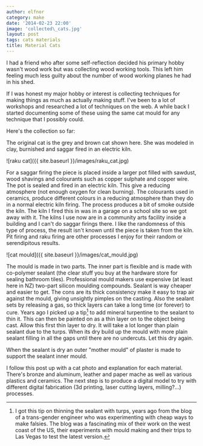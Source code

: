 ```yaml
---
author: elfnor
category: make
date: '2014-02-23 22:00'
image: 'collected\_cats.jpg'
layout: post
tags: cats materials
title: Material Cats
---
```


I had a friend who after some self-reflection decided his primary hobby wasn\'t wood work but was collecting wood working tools. This left him feeling much less guilty about the number of wood working planes he had in his shed.

If I was honest my major hobby or interest is collecting techniques for making things as much as actually making stuff. I\'ve been to a lot of workshops and researched a lot of techniques on the web. A while back I started documenting some of these using the same cat mould for any technique that I possibly could.

Here\'s the collection so far:

The original cat is the grey and brown cat shown here. She was modeled in clay, burnished and saggar fired in an electric kiln.

![raku cat]({{ site.baseurl }}/images/raku_cat.jpg)

For a saggar firing the piece is placed inside a larger pot filled with sawdust, wood shavings and colourants such as copper sulphate and copper wire. The pot is sealed and fired in an electric kiln. This give a reducing atmosphere (not enough oxygen for clean burning). The colourants used in ceramics, produce different colours in a reducing atmosphere than they do in a normal electric kiln firing. The process produces a bit of smoke outside the kiln. The kiln I fired this in was in a garage on a school site so we got away with it. The kilns I use now are in a community arts facility inside a building and I can\'t do saggar firings there. I like the randomness of this type of process, the result isn\'t known until the piece is taken from the kiln. Pit firing and raku firing are other processes I enjoy for their random or serendipitous results.

![cat mould]({{ site.baseurl }}/images/cat_mould.jpg)

The mould is made in two parts. The inner part is flexible and is made with co-polymer sealant (the clear stuff you buy at the hardware store for sealing bathroom tiles). Professional mould makers use expensive (at least here in NZ) two-part silicon moulding compounds. Sealant is way cheaper and easier to get. The cons are its thick consistency make it easy to trap air against the mould, giving unsightly pimples on the casting. Also the sealant sets by releasing a gas, so thick layers can take a long time (or forever) to cure. Years ago I picked up a tip[^1] to add mineral turpentine to the sealant to thin it. This can then be painted on as a thin layer on to the object being cast. Allow this first thin layer to dry. It will take a lot longer than plain sealant due to the turps. When its dry build up the mould with more plain sealant filling in all the gaps until there are no undercuts. Let this dry again.

When the sealant is dry an outer \"mother mould\" of plaster is made to support the sealant inner mould.

I follow this post up with a cat photo and explanation for each material. There\'s bronze and aluminum, leather and paper mache as well as various plastics and ceramics. The next step is to produce a digital model to try with different digital fabrication (3d printing, laser cutting layers, milling?\...) processes.

[^1]: I got this tip on thinning the sealant with turps, years ago from the blog of a trans-gender engineer who was experimenting with cheap ways to make falsies. The blog was a fascinating mix of their work on the west coast of the US, their experiments with mould making and their trips to Las Vegas to test the latest version.
